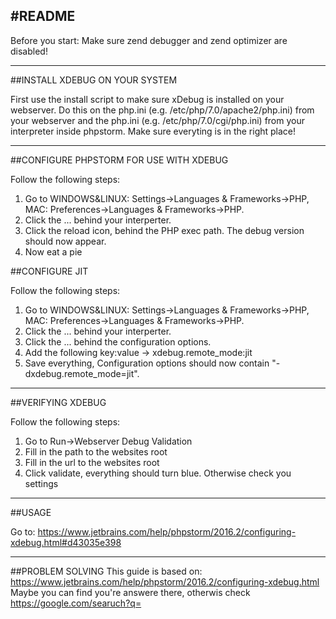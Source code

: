 
#README
-------------------------------------------------

Before you start:
Make sure zend debugger and zend optimizer are disabled!

-------------------------------------------------

##INSTALL XDEBUG ON YOUR SYSTEM

First use the install script to make sure xDebug is installed on your webserver. 
Do this on the php.ini (e.g. /etc/php/7.0/apache2/php.ini) from your webserver and the php.ini (e.g. /etc/php/7.0/cgi/php.ini) from your interpreter inside phpstorm. Make sure everyting is in the right place! 

-------------------------------------------------

##CONFIGURE PHPSTORM FOR USE WITH XDEBUG

Follow the following steps:
1. 	Go to WINDOWS&LINUX: Settings->Languages & Frameworks->PHP, MAC: Preferences->Languages & Frameworks->PHP.
2. 	Click the ... behind your interperter.
3. 	Click the reload icon, behind the PHP exec path. The debug version should now appear.
4. 	Now eat a pie

##CONFIGURE JIT

Follow the following steps:
1. Go to WINDOWS&LINUX: Settings->Languages & Frameworks->PHP, MAC: Preferences->Languages & Frameworks->PHP.
2. Click the ... behind your interperter.
3. Click the ... behind the configuration options.
4. Add the following key:value -> xdebug.remote_mode:jit
5. Save everything, Configuration options should now contain "-dxdebug.remote_mode=jit".

-------------------------------------------------

##VERIFYING XDEBUG

Follow the following steps:
1. Go to Run->Webserver Debug Validation
2. Fill in the path to the websites root
3. Fill in the url to the websites root
4. Click validate, everything should turn blue. Otherwise check you settings

-------------------------------------------------

##USAGE

Go to: https://www.jetbrains.com/help/phpstorm/2016.2/configuring-xdebug.html#d43035e398

-------------------------------------------------

##PROBLEM SOLVING
This guide is based on: https://www.jetbrains.com/help/phpstorm/2016.2/configuring-xdebug.html
Maybe you can find you're answere there, otherwis check https://google.com/searuch?q=<YOUQUESTION>